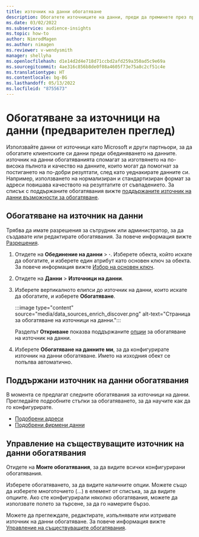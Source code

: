 ```yaml
---
title: източник на данни обогатяване
description: Обогатете източниците на данни, преди да преминете през процеса на обединяване на данни.
ms.date: 03/02/2022
ms.subservice: audience-insights
ms.topic: how-to
author: NimrodMagen
ms.author: nimagen
ms.reviewer: v-wendysmith
manager: shellyha
ms.openlocfilehash: d1e14d2d4e718d71ccbd2afd259a350ad5c9e69a
ms.sourcegitcommit: 4ae316c856b8de0f08a4605f73e75a8c2cf51c4e
ms.translationtype: HT
ms.contentlocale: bg-BG
ms.lasthandoff: 05/13/2022
ms.locfileid: "8755673"
---
```

# <a name="enrichment-for-data-sources-preview"></a>Обогатяване за източници на данни (предварителен преглед)

Използвайте данни от източници като Microsoft и други партньори, за да обогатите клиентските си данни преди обединяването на данните. източник на данни обогатяванията спомагат за изготвянето на по-висока пълнота и качество на данните, които могат да помогнат за постигането на по-добри резултати, след като уеднакирате данните си. Например, използването на нормализиран и стандартизиран формат за адреси повишава качеството на резултатите от съвпадението. За списък с поддържаните обогатявания вижте [поддържаните източник на данни възможности за обогатяване](#supported-data-source-enrichments).

## <a name="enrich-a-data-source"></a>Обогатяване на източник на данни

Трябва да имате разрешения за сътрудник или администратор, за да създавате или редактирате обогатявания. За повече информация вижте [Разрешения](permissions.md).  

1. Отидете на **Обединение на данни** > **·**. Изберете обекта, който искате да обогатите, и изберете един атрибут като основен ключ за обекта. За повече информация вижте [Избор на основен ключ](map-entities.md#select-primary-key-and-semantic-type-for-attributes).

1. Отидете на **Данни** > **Източници на данни**.

1. Изберете вертикалното елипси до източник на данни, които искате да обогатите, и изберете **Обогатяване**.

   :::image type="content" source="media/data_sources_enrich_discover.png" alt-text="Страница за обогатяване на източници на данни.":::

   Разделът **Откриване** показва поддържаните [опции](#supported-data-source-enrichments) за обогатяване на източник на данни.

1. Изберете **Обогатяване на данните ми**, за да конфигурирате източник на данни обогатяване. Името на изходния обект се попълва автоматично.

## <a name="supported-data-source-enrichments"></a>Поддържани източник на данни обогатявания

В момента се предлагат следните обогатявания за източници на данни. Прегледайте подробните стъпки за обогатяването, за да научите как да го конфигурирате.

- [Подобрени адреси](enrichment-enhanced-addresses.md)
- [Подобрени фирмени данни](enrichment-enhanced-company-data.md)

## <a name="manage-existing-data-source-enrichments"></a>Управление на съществуващите източник на данни обогатявания

Отидете на **Моите обогатявания**, за да видите всички конфигурирани обогатявания.

Изберете обогатяването, за да видите наличните опции. Можете също да изберете многоточието (...) в елемент от списъка, за да видите опциите. Ако сте конфигурирали няколко обогатявания, можете да използвате полето за търсене, за да го намерите бързо.

Можете да преглеждате, редактирате, изпълнявате или изтривате източник на данни обогатяване. За повече информация вижте [Управление на съществуващите обогатявания](enrichment-hub.md).
